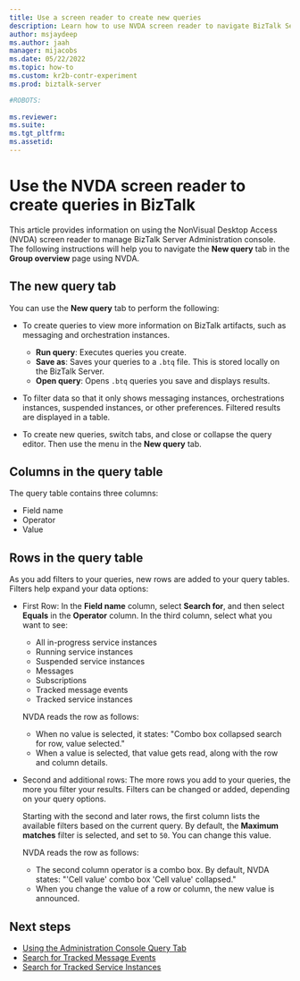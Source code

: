 ```yaml
---
title: Use a screen reader to create new queries
description: Learn how to use NVDA screen reader to navigate BizTalk Server Administration console. Create new queries and add filters to results. 
author: msjaydeep
ms.author: jaah
manager: mijacobs
ms.date: 05/22/2022
ms.topic: how-to
ms.custom: kr2b-contr-experiment
ms.prod: biztalk-server

#ROBOTS:
   
ms.reviewer:
ms.suite:
ms.tgt_pltfrm:
ms.assetid:
---
```

    
# Use the NVDA screen reader to create queries in BizTalk

This article provides information on using the NonVisual Desktop Access (NVDA) screen reader to manage BizTalk Server Administration console. The following instructions will help you to navigate the **New query** tab in the **Group overview** page using NVDA.

## The new query tab

You can use the **New query** tab to perform the following:

- To create queries to view more information on BizTalk artifacts, such as messaging and orchestration instances.


  - **Run query**: Executes queries you create.
  - **Save as**: Saves your queries to a `.btq` file. This is stored locally on the BizTalk Server.
  - **Open query**: Opens `.btq` queries you save and displays results.

- To filter data so that it only shows messaging instances, orchestrations instances, suspended instances, or other preferences. Filtered results are displayed in a table.

- To create new queries, switch tabs, and close or collapse the query editor. Then use the menu in the **New query** tab.

## Columns in the query table

The query table contains three columns:

- Field name
- Operator
- Value

## Rows in the query table

As you add filters to your queries, new rows are added to your query tables. Filters help expand your data options:

- First Row: In the **Field name** column, select **Search for**, and then select **Equals** in the **Operator** column. In the third column, select what you want to see:
  - All in-progress service instances
  - Running service instances
  - Suspended service instances
  - Messages
  - Subscriptions
  - Tracked message events
  - Tracked service instances

  NVDA reads the row as follows:
  
  - When no value is selected, it states: "Combo box collapsed search for row, value selected."
  - When a value is selected, that value gets read, along with the row and column details.

- Second and additional rows: The more rows you add to your queries, the more you filter your results. Filters can be changed or added, depending on your query options.

  Starting with the second and later rows, the first column lists the available filters based on the current query. By default, the **Maximum matches** filter is selected, and set to `50`. You can change this value.

  NVDA reads the row as follows:

  - The second column operator is a combo box. By default, NVDA states: "'Cell value' combo box 'Cell value' collapsed."
  - When you change the value of a row or column, the new value is announced.

## Next steps

- [Using the Administration Console Query Tab](using-the-administration-console-query-tab.md)
- [Search for Tracked Message Events](how-to-search-for-tracked-message-events.md)
- [Search for Tracked Service Instances](how-to-search-for-tracked-service-instances.md)
